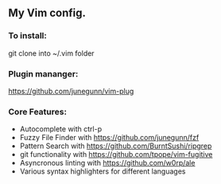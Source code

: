 ## My Vim config.

### To install: 
git clone into ~/.vim folder

### Plugin mananger:
https://github.com/junegunn/vim-plug

### Core Features:
- Autocomplete with ctrl-p
- Fuzzy File Finder with https://github.com/junegunn/fzf
- Pattern Search with https://github.com/BurntSushi/ripgrep
- git functionality with https://github.com/tpope/vim-fugitive
- Asyncronous linting with https://github.com/w0rp/ale
- Various syntax highlighters for different languages
